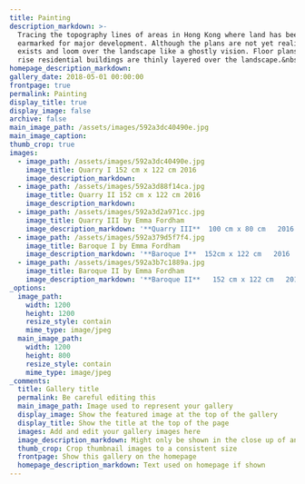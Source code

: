 ```yaml
---
title: Painting
description_markdown: >-
  Tracing the topography lines of areas in Hong Kong where land has been
  earmarked for major development. Although the plans are not yet realized they
  exists and loom over the landscape like a ghostly vision. Floor plans and high
  rise residential buildings are thinly layered over the landscape.&nbsp;&nbsp;
homepage_description_markdown:
gallery_date: 2018-05-01 00:00:00
frontpage: true
permalink: Painting
display_title: true
display_image: false
archive: false
main_image_path: /assets/images/592a3dc40490e.jpg
main_image_caption:
thumb_crop: true
images:
  - image_path: /assets/images/592a3dc40490e.jpg
    image_title: Quarry I 152 cm x 122 cm 2016
    image_description_markdown:
  - image_path: /assets/images/592a3d88f14ca.jpg
    image_title: Quarry II 152 cm x 122 cm 2016
    image_description_markdown:
  - image_path: /assets/images/592a3d2a971cc.jpg
    image_title: Quarry III by Emma Fordham
    image_description_markdown: '**Quarry III**  100 cm x 80 cm   2016   Oil on canvas'
  - image_path: /assets/images/592a379d5f7f4.jpg
    image_title: Baroque I by Emma Fordham
    image_description_markdown: '**Baroque I**  152cm x 122 cm   2016   Oil on canvas'
  - image_path: /assets/images/592a3b7c1889a.jpg
    image_title: Baroque II by Emma Fordham
    image_description_markdown: '**Baroque II**   152 cm x 122 cm   2016   Oil on canvas'
_options:
  image_path:
    width: 1200
    height: 1200
    resize_style: contain
    mime_type: image/jpeg
  main_image_path:
    width: 1200
    height: 800
    resize_style: contain
    mime_type: image/jpeg
_comments:
  title: Gallery title
  permalink: Be careful editing this
  main_image_path: Image used to represent your gallery
  display_image: Show the featured image at the top of the gallery
  display_title: Show the title at the top of the page
  images: Add and edit your gallery images here
  image_description_markdown: Might only be shown in the close up of an image
  thumb_crop: Crop thumbnail images to a consistent size
  frontpage: Show this gallery on the homepage
  homepage_description_markdown: Text used on homepage if shown
---
```


